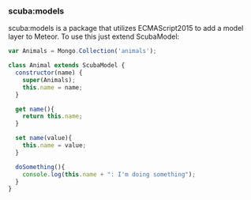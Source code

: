 ### scuba:models
scuba:models is a package that utilizes ECMAScript2015 to add a model layer to Meteor. To use this just extend ScubaModel:

```javascript
var Animals = Mongo.Collection('animals');

class Animal extends ScubaModel {
  constructor(name) {
    super(Animals);
    this.name = name;
  }

  get name(){
    return this.name;
  }

  set name(value){
    this.name = value;
  }

  doSomething(){
    console.log(this.name + ": I'm doing something");
  }
}
```
